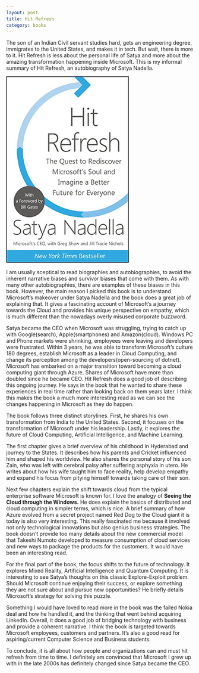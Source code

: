 ```yaml
---
layout: post
title: Hit Refresh
category: books
---
```


The son of an Indian Civil servant studies hard, gets an engineering degree, immigrates to the United States, and makes it in tech. But wait, there is more to it. Hit Refresh is less about the personal life of Satya and more about the amazing transformation happening inside Microsoft. This is my informal summary of Hit Refresh, an autobiography of Satya Nadella.

<div class="book centered">
  <a href="/images/books/hit_refresh.jpg">
    <img src="/images/books/hit_refresh.jpg" alt="Hit Refresh">
  </a>
</div>

I am usually sceptical to read biographies and autobiographies, to avoid the inherent narrative biases and survivor biases that come with them. As with many other autobiographies, there are examples of these biases in this book. However, the main reason I picked this book is to understand Microsoft’s makeover under Satya Nadella and the book does a great job of explaining that. It gives a fascinating account of Microsoft’s a journey towards the Cloud and provides his unique perspective on empathy, which is much different than the nowadays overly misused corporate buzzword.

Satya became the CEO when Microsoft was struggling, trying to catch up with Google(search), Apple(smartphones) and Amazon(cloud). Windows PC and Phone markets were shrinking, employees were leaving and developers were frustrated. Within 3 years, he was able to transform Microsoft’s culture 180 degrees, establish Microsoft as a leader in Cloud Computing, and change its perception among the developers(open-sourcing of dotnet). Microsoft has embarked on a major transition toward becoming a cloud computing giant through Azure. Shares of Microsoft have more than doubled since he became CEO. Hit Refresh does a good job of describing this ongoing journey. He says in the book that he wanted to share these experiences in real time rather than looking back on them years later. I think this makes the book a much more interesting read as we can see the changes happening in Microsoft as they do happen.

The book follows three distinct storylines. First, he shares his own transformation from India to the United States. Second, it focuses on the transformation of Microsoft under his leadership. Lastly, it explores the future of Cloud Computing, Artificial Intelligence, and Machine Learning.

The first chapter gives a brief overview of his childhood in Hyderabad and journey to the States. It describes how his parents and Cricket influenced him and shaped his worldview. He also shares the personal story of his son Zain, who was left with cerebral palsy after suffering asphyxia in utero. He writes about how his wife taught him to face reality, help develop empathy and expand his focus from pitying himself towards taking care of their son.

Next few chapters explain the shift towards cloud from the typical enterprise software Microsoft is known for. I love the analogy of **Seeing the Cloud through the Windows.** He does explain the basics of distributed and cloud computing in simpler terms, which is nice. A brief summary of how Azure evolved from a secret project named Red Dog to the Cloud giant it is today is also very interesting. This really fascinated me because it involved not only technological innovations but also genius business strategies. The book doesn’t provide too many details about the new commercial model that Takeshi Numoto developed to measure consumption of cloud services and new ways to package the products for the customers. It would have been an interesting read.

For the final part of the book, the focus shifts to the future of technology. It explores Mixed Reality, Artificial Intelligence and Quantum Computing. It is interesting to see Satya’s thoughts on this classic Explore-Exploit problem. Should Microsoft continue enjoying their success, or explore something they are not sure about and pursue new opportunities? He briefly details Microsoft’s strategy for solving this puzzle.

Something I would have loved to read more in the book was the failed Nokia deal and how he handled it, and the thinking that went behind acquiring LinkedIn. Overall, it does a good job of bridging technology with business and provide a coherent narrative. I think the book is targeted towards Microsoft employees, customers and partners. It’s also a good read for aspiring/current Computer Science and Business students.

To conclude, it is all about how people and organizations can and must hit refresh from time to time. I definitely am convinced that Microsoft I grew up with in the late 2000s has definitely changed since Satya became the CEO.